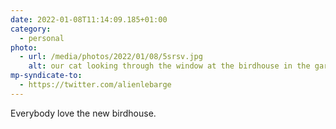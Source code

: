 ```yaml
---
date: 2022-01-08T11:14:09.185+01:00
category:
  - personal
photo:
  - url: /media/photos/2022/01/08/5srsv.jpg
    alt: our cat looking through the window at the birdhouse in the garden
mp-syndicate-to:
  - https://twitter.com/alienlebarge
---
```

Everybody love the new birdhouse.
